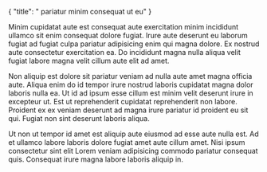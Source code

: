 {
  "title": " pariatur minim consequat ut eu"
}

Minim cupidatat aute est consequat aute exercitation minim incididunt ullamco sit enim consequat dolore fugiat. Irure aute deserunt eu laborum fugiat ad fugiat culpa pariatur adipisicing enim qui magna dolore. Ex nostrud aute consectetur exercitation ea. Do incididunt magna nulla aliqua velit fugiat labore magna velit cillum aute elit ad amet.

Non aliquip est dolore sit pariatur veniam ad nulla aute amet magna officia aute. Aliqua enim do id tempor irure nostrud laboris cupidatat magna dolor laboris nulla ea. Ut id ad ipsum esse cillum est minim velit deserunt irure in excepteur ut. Est ut reprehenderit cupidatat reprehenderit non labore. Proident ex ex veniam deserunt ad magna irure pariatur id proident eu sit qui. Fugiat non sint deserunt laboris aliqua.

Ut non ut tempor id amet est aliquip aute eiusmod ad esse aute nulla est. Ad et ullamco labore laboris dolore fugiat amet aute cillum amet. Nisi ipsum consectetur sint elit Lorem veniam adipisicing commodo pariatur consequat quis. Consequat irure magna labore laboris aliquip in.